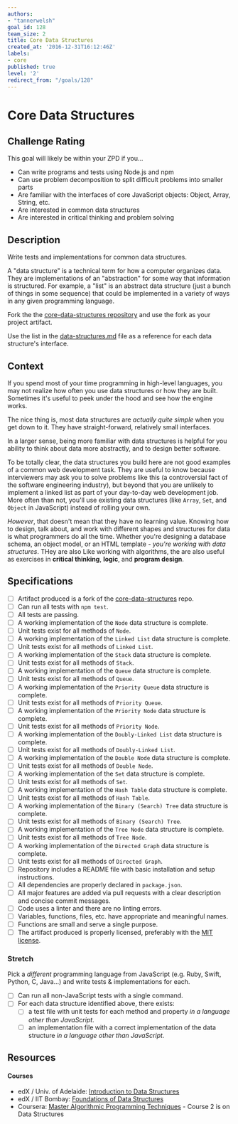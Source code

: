 ```yaml
---
authors:
- "tannerwelsh"
goal_id: 128
team_size: 2
title: Core Data Structures
created_at: '2016-12-31T16:12:46Z'
labels:
- core
published: true
level: '2'
redirect_from: "/goals/128"
---
```


# Core Data Structures

## Challenge Rating

This goal will likely be within your ZPD if you...

- Can write programs and tests using Node.js and npm
- Can use problem decomposition to split difficult problems into smaller parts
- Are familiar with the interfaces of core JavaScript objects: Object, Array, String, etc.
- Are interested in common data structures
- Are interested in critical thinking and problem solving

## Description

Write tests and implementations for common data structures.

A "data structure" is a technical term for how a computer organizes data. They are implementations of an "abstraction" for some way that information is structured. For example, a "list" is an abstract data structure (just a bunch of things in some sequence) that could be implemented in a variety of ways in any given programming language.

Fork the the [core-data-structures repository][core-data-structures] and use the fork as your project artifact.

Use the list in the [data-structures.md][list-ds] file as a reference for each data structure's interface.

## Context

If you spend most of your time programming in high-level languages, you may not realize how often you use data structures or how they are built. Sometimes it's useful to peek under the hood and see how the engine works.

The nice thing is, most data structures are _actually quite simple_ when you get down to it. They have straight-forward, relatively small interfaces.

In a larger sense, being more familiar with data structures is helpful for you ability to think about data more abstractly, and to design better software.

To be totally clear, the data structures you build here are not good examples of a common web development task. They are useful to know because interviewers may ask you to solve problems like this (a controversial fact of the software engineering industry), but beyond that you are unlikely to implement a linked list as part of your day-to-day web development job. More often than not, you'll use existing data structures (like `Array`, `Set`, and `Object` in JavaScript) instead of rolling your own.

_However_, that doesn't mean that they have no learning value. Knowing how to design, talk about, and work with different shapes and structures for data is what programmers do all the time. Whether you're designing a database schema, an object model, or an HTML template - _you're working with data structures_. THey are also Like working with algorithms, the are also useful as exercises in **critical thinking**, **logic**, and **program design**.

## Specifications

- [ ] Artifact produced is a fork of the [core-data-structures][core-data-structures] repo.
- [ ] Can run all tests with `npm test`.
- [ ] All tests are passing.
- [ ] A working implementation of the `Node` data structure is complete.
- [ ] Unit tests exist for all methods of `Node`.
- [ ] A working implementation of the `Linked List` data structure is complete.
- [ ] Unit tests exist for all methods of `Linked List`.
- [ ] A working implementation of the `Stack` data structure is complete.
- [ ] Unit tests exist for all methods of `Stack`.
- [ ] A working implementation of the `Queue` data structure is complete.
- [ ] Unit tests exist for all methods of `Queue`.
- [ ] A working implementation of the `Priority Queue` data structure is complete.
- [ ] Unit tests exist for all methods of `Priority Queue`.
- [ ] A working implementation of the `Priority Node` data structure is complete.
- [ ] Unit tests exist for all methods of `Priority Node`.
- [ ] A working implementation of the `Doubly-Linked List` data structure is complete.
- [ ] Unit tests exist for all methods of `Doubly-Linked List`.
- [ ] A working implementation of the `Double Node` data structure is complete.
- [ ] Unit tests exist for all methods of `Double Node`.
- [ ] A working implementation of the `Set` data structure is complete.
- [ ] Unit tests exist for all methods of `Set`.
- [ ] A working implementation of the `Hash Table` data structure is complete.
- [ ] Unit tests exist for all methods of `Hash Table`.
- [ ] A working implementation of the `Binary (Search) Tree` data structure is complete.
- [ ] Unit tests exist for all methods of `Binary (Search) Tree`.
- [ ] A working implementation of the `Tree Node` data structure is complete.
- [ ] Unit tests exist for all methods of `Tree Node`.
- [ ] A working implementation of the `Directed Graph` data structure is complete.
- [ ] Unit tests exist for all methods of `Directed Graph`.
- [ ] Repository includes a README file with basic installation and setup instructions.
- [ ] All dependencies are properly declared in `package.json`.
- [ ] All major features are added via pull requests with a clear description and concise commit messages.
- [ ] Code uses a linter and there are no linting errors.
- [ ] Variables, functions, files, etc. have appropriate and meaningful names.
- [ ] Functions are small and serve a single purpose.
- [ ] The artifact produced is properly licensed, preferably with the [MIT license][mit-license].

### Stretch

Pick a _different_ programming language from JavaScript (e.g. Ruby, Swift, Python, C, Java...) and write tests & implementations for each.

- [ ] Can run all non-JavaScript tests with a single command.
- [ ] For each data structure identified above, there exists:
  - [ ] a test file with unit tests for each method and property _in a language other than JavaScript_.
  - [ ] an implementation file with a correct implementation of the data structure _in a language other than JavaScript_.

## Resources

#### Courses

- edX / Univ. of Adelaide: [Introduction to Data Structures](https://www.edx.org/course/introduction-data-structures-adelaidex-data101x)
- edX / IIT Bombay: [Foundations of Data Structures](https://www.edx.org/course/foundations-data-structures-iitbombayx-cs213-1x-0)
- Coursera: [Master Algorithmic Programming Techniques](https://www.coursera.org/specializations/data-structures-algorithms) - Course 2 is on Data Structures

[mit-license]: https://opensource.org/licenses/MIT
[core-data-structures]: https://github.com/GuildCrafts/core-data-structures
[list-ds]: https://github.com/GuildCrafts/core-data-structures/blob/master/data-structures.md
